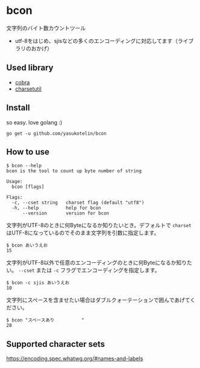 # bcon
文字列のバイト数カウントツール

* utf-8をはじめ、sjisなどの多くのエンコーディングに対応してます（ライブラリのおかげ） 

## Used library
* [cobra](https://github.com/spf13/cobra)
* [charsetutil](https://github.com/yuin/charsetutil)

## Install
so easy. love golang :)

```
go get -u github.com/yasukotelin/bcon
```

## How to use

```
$ bcon --help
bcon is the tool to count up byte number of string

Usage:
  bcon [flags]

Flags:
  -c, --cset string   charset flag (default "utf8")
  -h, --help          help for bcon
      --version       version for bcon
```

文字列がUTF-8のときに何Byteになるか知りたいとき。デフォルトで `charset` はUTF-8になっているのでそのまま文字列を引数に指定します。

```
$ bcon あいうえお
15
```

文字列がUTF-8以外で任意のエンコーディングのときに何Byteになるか知りたい。 `--cset` または `-c` フラグでエンコーディングを指定します。

```
$ bcon -c sjis あいうえお
10
```

文字列にスペースを含ませたい場合はダブルクォーテーションで囲んであげてください。

```
$ bcon "スペースあり          "
28
```

## Supported character sets

https://encoding.spec.whatwg.org/#names-and-labels